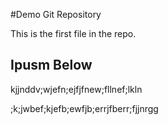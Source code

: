 #Demo Git Repository

This is the first file in the repo.

## Ipusm Below

kjjnddv;wjefn;ejfjfnew;fllnef;lkln

;k;jwbef;kjefb;ewfjb;errjfberr;fjjnrgg
